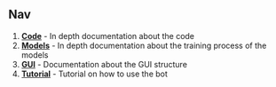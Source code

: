 ## Nav

1. **[Code](documentation/Code.md)** - In depth documentation about the code
2. **[Models](documentation/Models.md)** - In depth documentation about the training process of the models
3. **[GUI](documentation/GUI.md)** - Documentation about the GUI structure
4. **[Tutorial](documentation/Tutorial.md)** - Tutorial on how to use the bot
